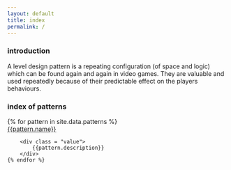 ```yaml
---
layout: default
title: index
permalink: /
---
```


### introduction

A level design pattern is a repeating configuration (of space and logic)
which can be found again and again in video games. They are valuable and used
repeatedly because of their predictable effect on the players behaviours.

### index of patterns 

<div class = "container">
    {% for pattern in site.data.patterns %}
        <div class = "key">
            <a href = "{{pattern.url}}">{{pattern.name}}</a>
        </div>

        <div class = "value">
            {{pattern.description}}
        </div>
    {% endfor %}
</div>

